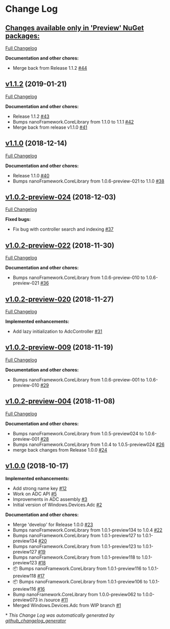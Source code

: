 # Change Log

## [**Changes available only in 'Preview' NuGet packages:**](https://github.com/nanoframework/lib-Windows.Devices.Adc/tree/HEAD)

[Full Changelog](https://github.com/nanoframework/lib-Windows.Devices.Adc/compare/v1.1.2...HEAD)

**Documentation and other chores:**

- Merge back from Release 1.1.2 [\#44](https://github.com/nanoframework/lib-Windows.Devices.Adc/pull/44)

## [v1.1.2](https://github.com/nanoframework/lib-Windows.Devices.Adc/tree/v1.1.2) (2019-01-21)
[Full Changelog](https://github.com/nanoframework/lib-Windows.Devices.Adc/compare/v1.1.0...v1.1.2)

**Documentation and other chores:**

- Release 1.1.2 [\#43](https://github.com/nanoframework/lib-Windows.Devices.Adc/pull/43)
- Bumps nanoFramework.CoreLibrary from 1.1.0 to 1.1.1 [\#42](https://github.com/nanoframework/lib-Windows.Devices.Adc/pull/42)
- Merge back from release v1.1.0 [\#41](https://github.com/nanoframework/lib-Windows.Devices.Adc/pull/41)

## [v1.1.0](https://github.com/nanoframework/lib-Windows.Devices.Adc/tree/v1.1.0) (2018-12-14)
[Full Changelog](https://github.com/nanoframework/lib-Windows.Devices.Adc/compare/v1.0.2-preview-024...v1.1.0)

**Documentation and other chores:**

- Release 1.1.0 [\#40](https://github.com/nanoframework/lib-Windows.Devices.Adc/pull/40)
- Bumps nanoFramework.CoreLibrary from 1.0.6-preview-021 to 1.1.0 [\#38](https://github.com/nanoframework/lib-Windows.Devices.Adc/pull/38)

## [v1.0.2-preview-024](https://github.com/nanoframework/lib-Windows.Devices.Adc/tree/v1.0.2-preview-024) (2018-12-03)
[Full Changelog](https://github.com/nanoframework/lib-Windows.Devices.Adc/compare/v1.0.2-preview-022...v1.0.2-preview-024)

**Fixed bugs:**

- Fix bug with controller search and indexing [\#37](https://github.com/nanoframework/lib-Windows.Devices.Adc/pull/37)

## [v1.0.2-preview-022](https://github.com/nanoframework/lib-Windows.Devices.Adc/tree/v1.0.2-preview-022) (2018-11-30)
[Full Changelog](https://github.com/nanoframework/lib-Windows.Devices.Adc/compare/v1.0.2-preview-020...v1.0.2-preview-022)

**Documentation and other chores:**

- Bumps nanoFramework.CoreLibrary from 1.0.6-preview-010 to 1.0.6-preview-021 [\#36](https://github.com/nanoframework/lib-Windows.Devices.Adc/pull/36)

## [v1.0.2-preview-020](https://github.com/nanoframework/lib-Windows.Devices.Adc/tree/v1.0.2-preview-020) (2018-11-27)
[Full Changelog](https://github.com/nanoframework/lib-Windows.Devices.Adc/compare/v1.0.2-preview-009...v1.0.2-preview-020)

**Implemented enhancements:**

- Add lazy initialization to AdcController [\#31](https://github.com/nanoframework/lib-Windows.Devices.Adc/pull/31)

## [v1.0.2-preview-009](https://github.com/nanoframework/lib-Windows.Devices.Adc/tree/v1.0.2-preview-009) (2018-11-19)
[Full Changelog](https://github.com/nanoframework/lib-Windows.Devices.Adc/compare/v1.0.2-preview-004...v1.0.2-preview-009)

**Documentation and other chores:**

- Bumps nanoFramework.CoreLibrary from 1.0.6-preview-001 to 1.0.6-preview-010 [\#29](https://github.com/nanoframework/lib-Windows.Devices.Adc/pull/29)

## [v1.0.2-preview-004](https://github.com/nanoframework/lib-Windows.Devices.Adc/tree/v1.0.2-preview-004) (2018-11-08)
[Full Changelog](https://github.com/nanoframework/lib-Windows.Devices.Adc/compare/v1.0.0...v1.0.2-preview-004)

**Documentation and other chores:**

- Bumps nanoFramework.CoreLibrary from 1.0.5-preview024 to 1.0.6-preview-001 [\#28](https://github.com/nanoframework/lib-Windows.Devices.Adc/pull/28)
- Bumps nanoFramework.CoreLibrary from 1.0.4 to 1.0.5-preview024 [\#26](https://github.com/nanoframework/lib-Windows.Devices.Adc/pull/26)
- merge back changes from Release 1.0.0 [\#24](https://github.com/nanoframework/lib-Windows.Devices.Adc/pull/24)

## [v1.0.0](https://github.com/nanoframework/lib-Windows.Devices.Adc/tree/v1.0.0) (2018-10-17)
**Implemented enhancements:**

- Add strong name key [\#12](https://github.com/nanoframework/lib-Windows.Devices.Adc/pull/12)
- Work on ADC API [\#5](https://github.com/nanoframework/lib-Windows.Devices.Adc/pull/5)
- Improvements in ADC assembly [\#3](https://github.com/nanoframework/lib-Windows.Devices.Adc/pull/3)
- Initial version of Windows.Devices.Adc [\#2](https://github.com/nanoframework/lib-Windows.Devices.Adc/pull/2)

**Documentation and other chores:**

- Merge 'develop' for Release 1.0.0 [\#23](https://github.com/nanoframework/lib-Windows.Devices.Adc/pull/23)
- Bumps nanoFramework.CoreLibrary from 1.0.1-preview134 to 1.0.4 [\#22](https://github.com/nanoframework/lib-Windows.Devices.Adc/pull/22)
- Bumps nanoFramework.CoreLibrary from 1.0.1-preview127 to 1.0.1-preview134 [\#20](https://github.com/nanoframework/lib-Windows.Devices.Adc/pull/20)
- Bumps nanoFramework.CoreLibrary from 1.0.1-preview123 to 1.0.1-preview127 [\#19](https://github.com/nanoframework/lib-Windows.Devices.Adc/pull/19)
- Bumps nanoFramework.CoreLibrary from 1.0.1-preview118 to 1.0.1-preview123 [\#18](https://github.com/nanoframework/lib-Windows.Devices.Adc/pull/18)
- 📦 Bumps nanoFramework.CoreLibrary from 1.0.1-preview116 to 1.0.1-preview118 [\#17](https://github.com/nanoframework/lib-Windows.Devices.Adc/pull/17)
- 📦 Bumps nanoFramework.CoreLibrary from 1.0.1-preview106 to 1.0.1-preview116 [\#16](https://github.com/nanoframework/lib-Windows.Devices.Adc/pull/16)
- Bump nanoFramework.CoreLibrary from 1.0.0-preview062 to 1.0.0-preview073 in /source [\#11](https://github.com/nanoframework/lib-Windows.Devices.Adc/pull/11)
- Merged Windows.Devices.Adc from WIP branch [\#1](https://github.com/nanoframework/lib-Windows.Devices.Adc/pull/1)



\* *This Change Log was automatically generated by [github_changelog_generator](https://github.com/skywinder/Github-Changelog-Generator)*
